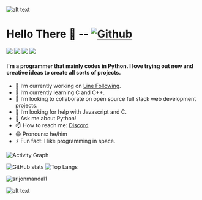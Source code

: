 ![alt text](https://github.com/srijonmandal1/srijonmandal1/blob/main/spaceman.png)
# Hello There 👋 -- [![Github](https://img.shields.io/github/followers/srijonmandal1?label=Follow&style=social)](https://github.com/srijonmandal1)

![](https://visitor-badge.laobi.icu/badge?page_id=srijonmandal1.srijonmandal1) 
![](https://img.shields.io/badge/OS-Mac&nbsp;10-informational?style=flat&logo=windows&logoColor=blue&color=0C7DBE)
![](https://img.shields.io/badge/Editor-VS&nbsp;Code-informational?style=flat&logo=visual-studio-code&logoColor=blue&color=0C7DBE)
![](https://img.shields.io/badge/Shell-&nbsp;Terminal-informational?style=flat&logo=windows-terminal&logoColor=blue&color=0C7DBE)

#### I'm a programmer that mainly codes in Python. I love trying out new and creative ideas to create all sorts of projects.



* 🔭 I’m currently working on [Line Following](https://github.com/kethan1/Roborave/).
* 🌱 I’m currently learning C and C++.
* 👯 I’m looking to collaborate on open source full stack web development projects.
* 🤔 I’m looking for help with Javascript and C.
* 💬 Ask me about Python!
* 📫 How to reach me: [Discord](https://discords.com/bio/p/boltingmaster)
* 😄 Pronouns: he/him
* ⚡ Fun fact: I like programming in space.

![Activity Graph](https://activity-graph.herokuapp.com/graph?username=srijonmandal1&theme=github)

![GitHub stats](https://github-readme-stats.vercel.app/api?username=srijonmandal1&show_icons=true&theme=tokyonight) 
![Top Langs](https://github-readme-stats.vercel.app/api/top-langs/?username=srijonmandal1&theme=tokyonight)

<p><img align="center" src="https://github-readme-streak-stats.herokuapp.com/?user=srijonmandal1&" alt="srijonmandal1" /></p>


<!-- 

[![Srijon's GitHub stats](https://github-readme-stats.vercel.app/api?username=srijonmandal1)](https://github.com/anuraghazra/github-readme-stats)

-->

![alt text](https://github.com/srijonmandal1/srijonmandal1/blob/main/computing.gif)

<!--
**srijonmandal/srijonmandal1** is a ✨ _special_ ✨ repository because its `README.md` (this file) appears on your GitHub profile.

Here are some ideas to get you started: -->
